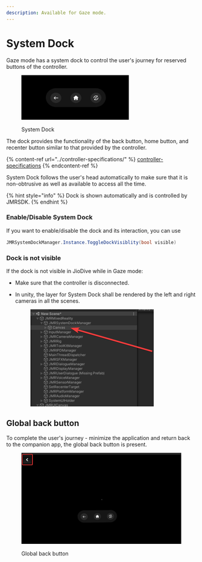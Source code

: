 ```yaml
---
description: Available for Gaze mode.
---
```


# System Dock

Gaze mode has a system dock to control the user's journey for reserved buttons of the controller.

<figure><img src="../.gitbook/assets/image (20).png" alt=""><figcaption><p>System Dock</p></figcaption></figure>

The dock provides the functionality of the back button, home button, and recenter button similar to that provided by the controller.

{% content-ref url="../controller-specifications/" %}
[controller-specifications](../controller-specifications/)
{% endcontent-ref %}

System Dock follows the user's head automatically to make sure that it is non-obtrusive as well as available to access all the time.

{% hint style="info" %}
Dock is shown automatically and is controlled by JMRSDK.
{% endhint %}

### Enable/Disable System Dock

If you want to enable/disable the dock and its interaction, you can use&#x20;

```csharp
JMRSystemDockManager.Instance.ToggleDockVisiblity(bool visible)
```

### Dock is not visible

If the dock is not visible in JioDive while in Gaze mode:

* Make sure that the controller is disconnected.&#x20;
*   In unity, the layer for System Dock shall be rendered by the left and right cameras in all the scenes.

    <figure><img src="../.gitbook/assets/image (54).png" alt=""><figcaption></figcaption></figure>

## Global back button

To complete the user's journey - minimize the application and return back to the companion app, the global back button is present.&#x20;

<figure><img src="../.gitbook/assets/image (60).png" alt=""><figcaption><p>Global back button</p></figcaption></figure>
